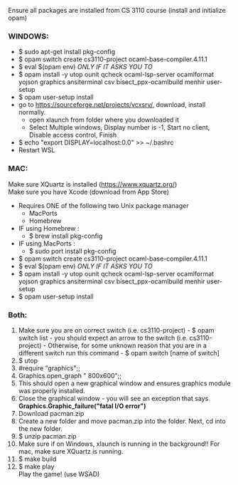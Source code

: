 Ensure all packages are installed from CS 3110 course (install and initialize opam)

### WINDOWS:
  - $ sudo apt-get install pkg-config
  - $ opam switch create cs3110-project ocaml-base-compiler.4.11.1
  - $ eval $(opam env) *ONLY IF IT ASKS YOU TO*
  - $ opam install -y utop ounit qcheck ocaml-lsp-server ocamlformat yojson graphics ansiterminal csv bisect_ppx-ocamlbuild menhir user-setup
  - $ opam user-setup install
  - go to https://sourceforge.net/projects/vcxsrv/, download, install normally.
    - open xlaunch from folder where you downloaded it
    - Select Multiple windows, Display number is -1, Start no client, Disable access control, Finish
  - $ echo "export DISPLAY=localhost:0.0" >> ~/.bashrc
  - Restart WSL

### MAC:
  Make sure XQuartz is installed (https://www.xquartz.org/)  
  Make sure you have Xcode (download from App Store)
  - Requires ONE of the following two Unix package manager
    - MacPorts
    - Homebrew
  - IF using Homebrew :
	  - $ brew install pkg-config
  - IF using MacPorts :
    - $ sudo port install pkg-config
  - $ opam switch create cs3110-project ocaml-base-compiler.4.11.1
  - $ eval $(opam env) *ONLY IF IT ASKS YOU TO*
  - $ opam install -y utop ounit qcheck ocaml-lsp-server ocamlformat yojson graphics ansiterminal csv bisect_ppx-ocamlbuild menhir user-setup
  - $ opam user-setup install

### Both:
  1. Make sure you are on correct switch (i.e. cs3110-project)
    - $ opam switch list
    - you should expect an arrow to the switch (i.e. cs3110-project)
    - Otherwise, for some unknown reason that you are in a different switch run this command
    - $ opam switch [name of switch]
  2. $ utop
  3. #require "graphics";;
  4. Graphics.open_graph " 800x600";;
  5. This should open a new graphical window and ensures graphics module was properly installed.
  6. Close the graphical window
    - you will see an exception that says **Graphics.Graphic_failure("fatal I/O error")**
  7. Download pacman.zip
  8. Create a new folder and move pacman.zip into the folder. Next, cd into the new folder.
  9. $ unzip pacman.zip 
  10. Make sure if on Windows, xlaunch is running in the background!! For mac, make sure XQuartz is running.
  11. $ make build
  12. $ make play  
  Play the game! (use WSAD)
